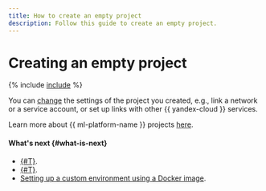 ```yaml
---
title: How to create an empty project
description: Follow this guide to create an empty project.
---
```


# Creating an empty project

{% include [include](../../../_includes/datasphere/ui-create-project.md) %}

You can [change](update.md) the settings of the project you created, e.g., link a network or a service account, or set up links with other {{ yandex-cloud }} services.

Learn more about {{ ml-platform-name }} projects [here](../../concepts/project.md).

#### What's next {#what-is-next}

* [{#T}](install-dependencies.md).
* [{#T}](control-compute-resources.md).
* [Setting up a custom environment using a Docker image](../user-images.md).
